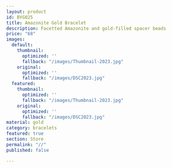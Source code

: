 ```yaml
---
layout: product
id: BYG025
title: Amazonite Gold Bracelet
description: Facetted Amazonite and gold-filled spacer beads
price: "68"
images:
  default:
    thumbnail:
      optimized: ''
      fallback: "/images/Thumbnail-2023.jpg"
    original:
      optimized: ''
      fallback: "/images/DSC2023.jpg"
  featured:
    thumbnail:
      optimized: ''
      fallback: "/images/Thumbnail-2023.jpg"
    original:
      optimized: ''
      fallback: "/images/DSC2023.jpg"
material: gold
category: bracelets
featured: true
section: Store
permalink: "//"
published: false

---
```

